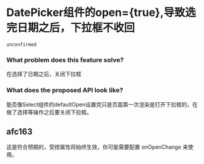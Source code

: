 # DatePicker组件的open={true},导致选完日期之后，下拉框不收回

`unconfirmed`

### What problem does this feature solve?

在选择了日期之后，关闭下拉框

### What does the proposed API look like?

能否像Select组件的defaultOpen设置完只是页面第一次渲染是打开下拉框的，在做了选择等操作之后要关闭下拉框。

<!-- generated by ant-design-issue-helper. DO NOT REMOVE -->

## afc163

这是符合预期的，受控属性将始终生效，你可能需要配置 onOpenChange 来使用。
